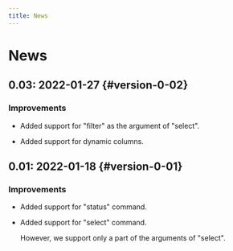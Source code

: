 ```yaml
---
title: News
---
```


# News

## 0.03: 2022-01-27 {#version-0-02}

### Improvements

  * Added support for "filter" as the argument of "select".

  * Added support for dynamic columns.

## 0.01: 2022-01-18 {#version-0-01}

### Improvements

  * Added support for "status" command.

  * Added support for "select" command.

    However, we support only a part of the arguments of "select".

